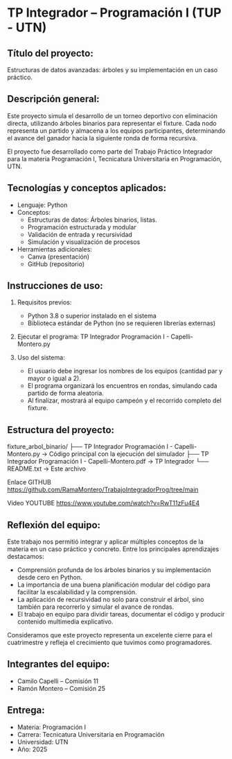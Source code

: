 TP Integrador – Programación I (TUP - UTN)
=========================================================

Título del proyecto:
--------------------
Estructuras de datos avanzadas: árboles y su implementación en un caso práctico.

Descripción general:
--------------------
Este proyecto simula el desarrollo de un torneo deportivo con eliminación directa, utilizando árboles binarios para representar el fixture. 
Cada nodo representa un partido y almacena a los equipos participantes, determinando el avance del ganador hacia la siguiente ronda de forma recursiva.

El proyecto fue desarrollado como parte del Trabajo Práctico Integrador para la materia Programación I, Tecnicatura Universitaria en Programación, UTN.

Tecnologías y conceptos aplicados:
----------------------------------
- Lenguaje: Python
- Conceptos:
  - Estructuras de datos: Árboles binarios, listas.
  - Programación estructurada y modular
  - Validación de entrada y recursividad
  - Simulación y visualización de procesos
- Herramientas adicionales:
  - Canva (presentación)
  - GitHub (repositorio)
  
Instrucciones de uso:
---------------------
1. Requisitos previos:
   - Python 3.8 o superior instalado en el sistema
   - Biblioteca estándar de Python (no se requieren librerías externas)

2. Ejecutar el programa:
   TP Integrador Programación I - Capelli-Montero.py

3. Uso del sistema:
   - El usuario debe ingresar los nombres de los equipos (cantidad par y mayor o igual a 2).
   - El programa organizará los encuentros en rondas, simulando cada partido de forma aleatoria.
   - Al finalizar, mostrará al equipo campeón y el recorrido completo del fixture.

Estructura del proyecto:
------------------------
fixture_arbol_binario/
├── TP Integrador Programación I - Capelli-Montero.py                -> Código principal con la ejecución del simulador
├── TP Integrador Programación I - Capelli-Montero.pdf                -> TP Integrador
└── README.txt             -> Este archivo

Enlace GITHUB
https://github.com/RamaMontero/TrabajoIntegradorProg/tree/main

Video YOUTUBE
https://www.youtube.com/watch?v=RwT11zFu4E4

Reflexión del equipo:
---------------------
Este trabajo nos permitió integrar y aplicar múltiples conceptos de la materia en un caso práctico y concreto. Entre los principales aprendizajes destacamos:

- Comprensión profunda de los árboles binarios y su implementación desde cero en Python.
- La importancia de una buena planificación modular del código para facilitar la escalabilidad y la comprensión.
- La aplicación de recursividad no solo para construir el árbol, sino también para recorrerlo y simular el avance de rondas.
- El trabajo en equipo para dividir tareas, documentar el código y producir contenido multimedia explicativo.

Consideramos que este proyecto representa un excelente cierre para el cuatrimestre y refleja el crecimiento que tuvimos como programadores.

Integrantes del equipo:
-----------------------
- Camilo Capelli – Comisión 11
- Ramón Montero – Comisión 25

Entrega:
--------
- Materia: Programación I
- Carrera: Tecnicatura Universitaria en Programación
- Universidad: UTN
- Año: 2025
